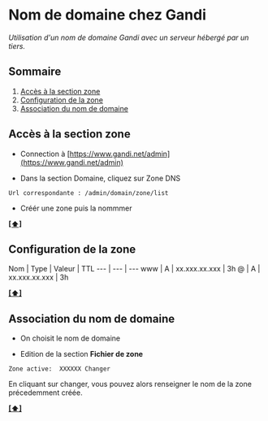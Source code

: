 # Nom de domaine chez Gandi

*Utilisation d'un nom de domaine Gandi avec un serveur hébergé par un tiers.*

## <a name='sommaire'>Sommaire</a>

1. [Accès à la section zone](#start)
1. [Configuration de la zone](#zone)
1. [Association du nom de domaine](#domaine)

## <a name='start'>Accès à la section zone</a>

- Connection à [https://www.gandi.net/admin](https://www.gandi.net/admin)

- Dans la section Domaine, cliquez sur Zone DNS

```
Url correspondante : /admin/domain/zone/list
```

- Créér une zone puis la nommmer

**[[⬆]](#sommaire)**

## <a name='zone'>Configuration de la zone</a>

Nom | Type | Valeur | TTL
--- | --- | ---
www | A | xx.xxx.xx.xxx | 3h
@ | A | xx.xxx.xx.xxx | 3h

**[[⬆]](#sommaire)**

## <a name='domaine'>Association du nom de domaine</a>

- On choisit le nom de domaine

- Edition de la section **Fichier de zone**

```
Zone active:  XXXXXX Changer
```

En cliquant sur changer, vous pouvez alors renseigner le nom de la zone précedemment créée.

**[[⬆]](#sommaire)**
